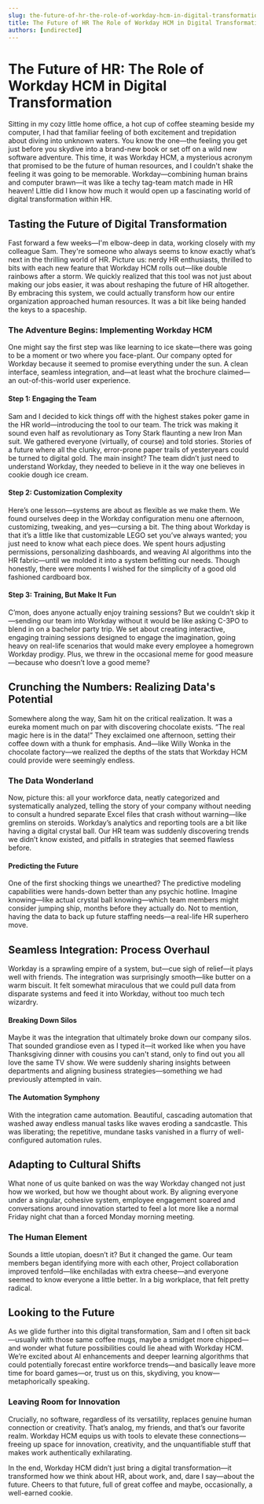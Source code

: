 ```yaml
---
slug: the-future-of-hr-the-role-of-workday-hcm-in-digital-transformation
title: The Future of HR The Role of Workday HCM in Digital Transformation
authors: [undirected]
---
```



# The Future of HR: The Role of Workday HCM in Digital Transformation

Sitting in my cozy little home office, a hot cup of coffee steaming beside my computer, I had that familiar feeling of both excitement and trepidation about diving into unknown waters. You know the one—the feeling you get just before you skydive into a brand-new book or set off on a wild new software adventure. This time, it was Workday HCM, a mysterious acronym that promised to be the future of human resources, and I couldn't shake the feeling it was going to be memorable. Workday—combining human brains and computer brawn—it was like a techy tag-team match made in HR heaven! Little did I know how much it would open up a fascinating world of digital transformation within HR.

## Tasting the Future of Digital Transformation

Fast forward a few weeks—I'm elbow-deep in data, working closely with my colleague Sam. They're someone who always seems to know exactly what’s next in the thrilling world of HR. Picture us: nerdy HR enthusiasts, thrilled to bits with each new feature that Workday HCM rolls out—like double rainbows after a storm. We quickly realized that this tool was not just about making our jobs easier, it was about reshaping the future of HR altogether. By embracing this system, we could actually transform how our entire organization approached human resources. It was a bit like being handed the keys to a spaceship.

### The Adventure Begins: Implementing Workday HCM

One might say the first step was like learning to ice skate—there was going to be a moment or two where you face-plant. Our company opted for Workday because it seemed to promise everything under the sun. A clean interface, seamless integration, and—at least what the brochure claimed—an out-of-this-world user experience.

#### Step 1: Engaging the Team

Sam and I decided to kick things off with the highest stakes poker game in the HR world—introducing the tool to our team. The trick was making it sound even half as revolutionary as Tony Stark flaunting a new Iron Man suit. We gathered everyone (virtually, of course) and told stories. Stories of a future where all the clunky, error-prone paper trails of yesteryears could be turned to digital gold. The main insight? The team didn’t just need to understand Workday, they needed to believe in it the way one believes in cookie dough ice cream.

#### Step 2: Customization Complexity

Here’s one lesson—systems are about as flexible as we make them. We found ourselves deep in the Workday configuration menu one afternoon, customizing, tweaking, and yes—cursing a bit. The thing about Workday is that it’s a little like that customizable LEGO set you’ve always wanted; you just need to know what each piece does. We spent hours adjusting permissions, personalizing dashboards, and weaving AI algorithms into the HR fabric—until we molded it into a system befitting our needs. Though honestly, there were moments I wished for the simplicity of a good old fashioned cardboard box.

#### Step 3: Training, But Make It Fun

C’mon, does anyone actually enjoy training sessions? But we couldn’t skip it—sending our team into Workday without it would be like asking C-3PO to blend in on a bachelor party trip. We set about creating interactive, engaging training sessions designed to engage the imagination, going heavy on real-life scenarios that would make every employee a homegrown Workday prodigy. Plus, we threw in the occasional meme for good measure—because who doesn’t love a good meme?

## Crunching the Numbers: Realizing Data's Potential

Somewhere along the way, Sam hit on the critical realization. It was a eureka moment much on par with discovering chocolate exists. “The real magic here is in the data!” They exclaimed one afternoon, setting their coffee down with a thunk for emphasis. And—like Willy Wonka in the chocolate factory—we realized the depths of the stats that Workday HCM could provide were seemingly endless.

### The Data Wonderland

Now, picture this: all your workforce data, neatly categorized and systematically analyzed, telling the story of your company without needing to consult a hundred separate Excel files that crash without warning—like gremlins on steroids. Workday’s analytics and reporting tools are a bit like having a digital crystal ball. Our HR team was suddenly discovering trends we didn’t know existed, and pitfalls in strategies that seemed flawless before.

#### Predicting the Future

One of the first shocking things we unearthed? The predictive modeling capabilities were hands-down better than any psychic hotline. Imagine knowing—like actual crystal ball knowing—which team members might consider jumping ship, months before they actually do. Not to mention, having the data to back up future staffing needs—a real-life HR superhero move.

## Seamless Integration: Process Overhaul

Workday is a sprawling empire of a system, but—cue sigh of relief—it plays well with friends. The integration was surprisingly smooth—like butter on a warm biscuit. It felt somewhat miraculous that we could pull data from disparate systems and feed it into Workday, without too much tech wizardry.

#### Breaking Down Silos

Maybe it was the integration that ultimately broke down our company silos. That sounded grandiose even as I typed it—it worked like when you have Thanksgiving dinner with cousins you can't stand, only to find out you all love the same TV show. We were suddenly sharing insights between departments and aligning business strategies—something we had previously attempted in vain.

#### The Automation Symphony

With the integration came automation. Beautiful, cascading automation that washed away endless manual tasks like waves eroding a sandcastle. This was liberating; the repetitive, mundane tasks vanished in a flurry of well-configured automation rules.

## Adapting to Cultural Shifts

What none of us quite banked on was the way Workday changed not just how we worked, but how we thought about work. By aligning everyone under a singular, cohesive system, employee engagement soared and conversations around innovation started to feel a lot more like a normal Friday night chat than a forced Monday morning meeting.

### The Human Element

Sounds a little utopian, doesn’t it? But it changed the game. Our team members began identifying more with each other, Project collaboration improved tenfold—like enchiladas with extra cheese—and everyone seemed to know everyone a little better. In a big workplace, that felt pretty radical.

## Looking to the Future

As we glide further into this digital transformation, Sam and I often sit back—usually with those same coffee mugs, maybe a smidget more chipped—and wonder what future possibilities could lie ahead with Workday HCM. We’re excited about AI enhancements and deeper learning algorithms that could potentially forecast entire workforce trends—and basically leave more time for board games—or, trust us on this, skydiving, you know—metaphorically speaking.

### Leaving Room for Innovation

Crucially, no software, regardless of its versatility, replaces genuine human connection or creativity. That’s analog, my friends, and that’s our favorite realm. Workday HCM equips us with tools to elevate these connections—freeing up space for innovation, creativity, and the unquantifiable stuff that makes work authentically exhilarating.

In the end, Workday HCM didn’t just bring a digital transformation—it transformed how we think about HR, about work, and, dare I say—about the future. Cheers to that future, full of great coffee and maybe, occasionally, a well-earned cookie.